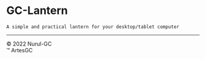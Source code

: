 # GC-Lantern

    A simple and practical lantern for your desktop/tablet computer

---

&copy; 2022 Nurul-GC \
&trade; ArtesGC
